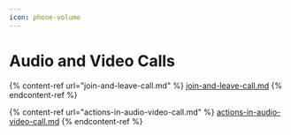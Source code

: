 ```yaml
---
icon: phone-volume
---
```


# Audio and Video Calls

{% content-ref url="join-and-leave-call.md" %}
[join-and-leave-call.md](join-and-leave-call.md)
{% endcontent-ref %}

{% content-ref url="actions-in-audio-video-call.md" %}
[actions-in-audio-video-call.md](actions-in-audio-video-call.md)
{% endcontent-ref %}
